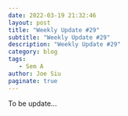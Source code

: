 ```yaml
---
date: 2022-03-19 21:32:46
layout: post
title: "Weekly Update #29"
subtitle: "Weekly Update #29"
description: "Weekly Update #29"
category: blog
tags:
   - Sem A
author: Joe Siu
paginate: true
---
```

To be update...
